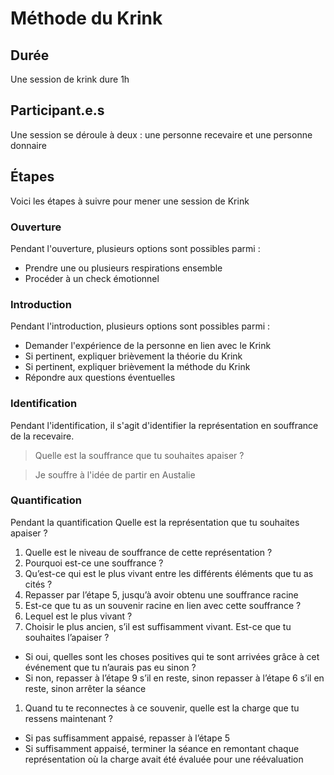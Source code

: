# Méthode du Krink

## Durée
Une session de krink dure 1h

## Participant.e.s
Une session se déroule à deux : une personne recevaire et une personne donnaire

## Étapes
Voici les étapes à suivre pour mener une session de Krink

### Ouverture
Pendant l'ouverture, plusieurs options sont possibles parmi :
- Prendre une ou plusieurs respirations ensemble
- Procéder à un check émotionnel

### Introduction
Pendant l'introduction, plusieurs options sont possibles parmi :
- Demander l'expérience de la personne en lien avec le Krink
- Si pertinent, expliquer brièvement la théorie du Krink
- Si pertinent, expliquer brièvement la méthode du Krink
- Répondre aux questions éventuelles

### Identification
Pendant l'identification, il s'agit d'identifier la représentation en souffrance de la recevaire.
> Quelle est la souffrance que tu souhaites apaiser ?

> Je souffre à l'idée de partir en Austalie

### Quantification
Pendant la quantification
  Quelle est la représentation que tu souhaites apaiser ?
1. Quelle est le niveau de souffrance de cette représentation ?
1. Pourquoi est-ce une souffrance ?
1. Qu’est-ce qui est le plus vivant entre les différents éléments que tu as cités ?
1. Repasser par l’étape 5, jusqu’à avoir obtenu une souffrance racine
1. Est-ce que tu as un souvenir racine en lien avec cette souffrance ?
1. Lequel est le plus vivant ?
1. Choisir le plus ancien, s’il est suffisamment vivant. Est-ce que tu souhaites l’apaiser ?
  - Si oui, quelles sont les choses positives qui te sont arrivées grâce à cet événement que tu n’aurais pas eu sinon ?
  - Si non, repasser à l’étape 9 s’il en reste, sinon repasser à l’étape 6 s’il en reste, sinon arrêter la séance
1. Quand tu te reconnectes à ce souvenir, quelle est la charge que tu ressens maintenant ?
  - Si pas suffisamment appaisé, repasser à l’étape 5
  - Si suffisamment appaisé, terminer la séance en remontant chaque représentation où la charge avait été évaluée pour une réévaluation 

